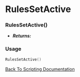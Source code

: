 # RulesSetActive

### RulesSetActive()
- ***Returns:*** 

### Usage

```Lua
RulesSetActive()
```


[Back To Scripting Documentation](../README.md)

